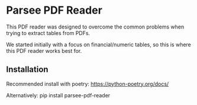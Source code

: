 # Parsee PDF Reader

This PDF reader was designed to overcome the common problems when trying to extract tables from PDFs.

We started initially with a focus on financial/numeric tables, so this is where this PDF reader works best for.

## Installation

Recommended install with poetry: https://python-poetry.org/docs/

Alternatively: pip install parsee-pdf-reader

